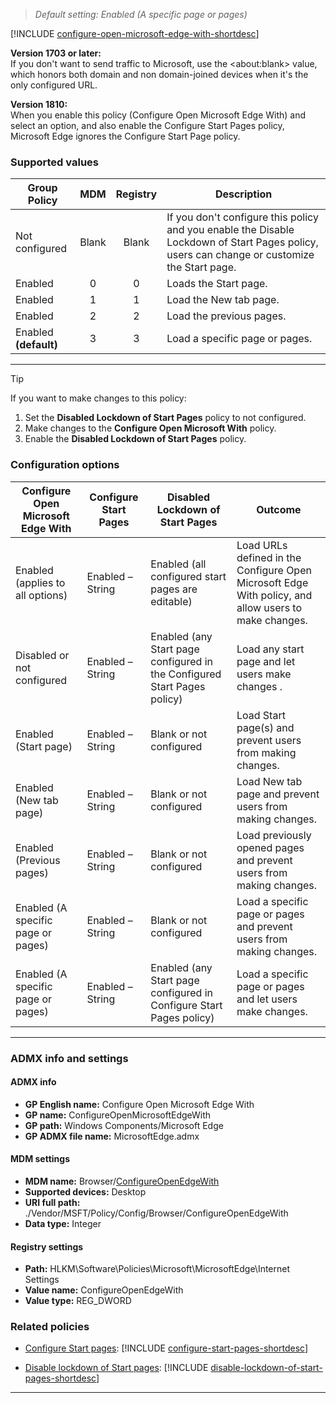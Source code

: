 <!-- Configure Open Microsoft Edge With

>*Supported versions: Microsoft Edge on Windows 10, next major version*<br> -->
>*Default setting:  Enabled (A specific page or pages)*

[!INCLUDE [configure-open-microsoft-edge-with-shortdesc](../shortdesc/configure-open-microsoft-edge-with-shortdesc.md)]

**Version 1703 or later:**<br>If you don't want to send traffic to Microsoft, use the \<about:blank\> value, which honors both domain and non domain-joined devices when it's the only configured URL.

**Version 1810:**<br>When you enable this policy (Configure Open Microsoft Edge With) and select an option, and also enable the Configure Start Pages policy, Microsoft Edge ignores the Configure Start Page policy.<p>

### Supported values

|Group Policy  |MDM |Registry |Description |
|---|:---:|:---:|---|
|Not configured |Blank |Blank |If you don't configure this policy and you enable the Disable Lockdown of Start Pages policy, users can change or customize the Start page. |
|Enabled |0 |0 |Loads the Start page. |
|Enabled |1 |1 |Load the New tab page. |
|Enabled |2 |2 |Load the previous pages. |
|Enabled<br>**(default)** |3 |3 |Load a specific page or pages. |
---

>[!TIP]
>If you want to make changes to this policy:<ol><li>Set the **Disabled Lockdown of Start Pages** policy to not configured.</li><li>Make changes to the **Configure Open Microsoft With** policy.</li><li>Enable the **Disabled Lockdown of Start Pages** policy.</li></ol>

### Configuration options
| **Configure Open Microsoft Edge With** | **Configure Start Pages** | **Disabled Lockdown of Start Pages** | **Outcome** |
| --- | --- | --- | --- |
| Enabled (applies to all options) | Enabled – String | Enabled (all configured start pages are editable) | Load URLs defined in the Configure Open Microsoft Edge With policy, and allow users to make changes. |
| Disabled or not configured | Enabled – String | Enabled (any Start page configured in the Configured Start Pages policy) |  Load any start page and let users make changes .|
| Enabled (Start page) | Enabled – String | Blank or not configured | Load Start page(s) and prevent users from making changes. |
| Enabled (New tab page) | Enabled – String | Blank or not configured | Load New tab page and prevent users from making changes. |
| Enabled (Previous pages) | Enabled – String | Blank or not configured | Load previously opened pages and prevent users from making changes. |
| Enabled (A specific page or pages) | Enabled – String | Blank or not configured | Load a specific page or pages and prevent users from making changes. |
| Enabled (A specific page or pages) | Enabled – String | Enabled (any Start page configured in Configure Start Pages policy) | Load a specific page or pages and let users make changes. |
---


### ADMX info and settings
#### ADMX info
- **GP English name:** Configure Open Microsoft Edge With
- **GP name:** ConfigureOpenMicrosoftEdgeWith
- **GP path:** Windows Components/Microsoft Edge
- **GP ADMX file name:** MicrosoftEdge.admx

#### MDM settings
- **MDM name:** Browser/[ConfigureOpenEdgeWith](https://docs.microsoft.com/en-us/windows/client-management/mdm/policy-csp-browser#browser-configureopenmicrosoftedgewith)
- **Supported devices:** Desktop
- **URI full path:** ./Vendor/MSFT/Policy/Config/Browser/ConfigureOpenEdgeWith
- **Data type:** Integer

#### Registry settings
- **Path:** HLKM\Software\Policies\Microsoft\MicrosoftEdge\Internet Settings
- **Value name:** ConfigureOpenEdgeWith
- **Value type:** REG_DWORD

### Related policies

- [Configure Start pages](../available-policies.md#configure-start-pages): [!INCLUDE [configure-start-pages-shortdesc](../shortdesc/configure-start-pages-shortdesc.md)]

- [Disable lockdown of Start pages](../available-policies.md#disable-lockdown-of-start-pages): [!INCLUDE [disable-lockdown-of-start-pages-shortdesc](../shortdesc/disable-lockdown-of-start-pages-shortdesc.md)]





---